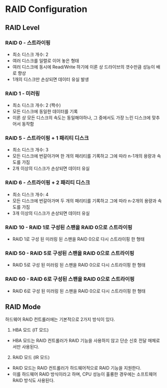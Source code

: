 # RAID Configuration

## RAID Level

### RAID 0 - 스트라이핑
- 최소 디스크 개수: 2
- 여러 디스크를 일렬로 이어 놓은 형태
- 여러 디스크에 동시에 Read/Write 하기에 이론 상 드라이브의 갯수만큼 성능이 배로 향상
- 1개의 디스크만 손상되면 데이터 유실 발생

### RAID 1 - 미러링
- 최소 디스크 개수: 2 (짝수)
- 모든 디스크에 동일한 데이터를 기록
- 이론 상 모든 디스크의 속도는 동일해야하나, 그 중에서도 가장 느린 디스크에 맞추어서 동작함

### RAID 5 - 스트라이핑 + 1 패리티 디스크
- 최소 디스크 개수: 3
- 모든 디스크에 번갈아가며 한 개의 패리티를 기록하고 그에 따라 n-1개의 용량과 속도를 가짐
- 2개 이상의 디스크가 손상되면 데이터 유실

### RAID 6 - 스트라이핑 + 2 패리티 디스크
- 최소 디스크 개수: 4
- 모든 디스크에 번갈아가며 두 개의 패리티를 기록하고 그에 따라 n-2개의 용량과 속도를 가짐
- 3개 이상의 디스크가 손상되면 데이터 유실

### RAID 10 - RAID 1로 구성된 스팬을 RAID 0으로 스트라이핑
- RAID 1로 구성 된 미러링 된 스팬을 RAID 0으로 다시 스트라이핑 한 형태

### RAID 50 - RAID 5로 구성된 스팬을 RAID 0으로 스트라이핑
- RAID 5로 구성 된 미러링 된 스팬을 RAID 0으로 다시 스트라이핑 한 형태

### RAID 60 - RAID 6로 구성된 스팬을 RAID 0으로 스트라이핑
- RAID 6로 구성 된 미러링 된 스팬을 RAID 0으로 다시 스트라이핑 한 형태

## RAID Mode

하드웨어 RAID 컨트롤러에는 기본적으로 2가지 방식이 있다.
1. HBA 모드 (IT 모드)
- HBA 모드는 RAID 컨트롤러가 RAID 기능을 사용하지 않고 단순 신호 전달 매체로서만 사용된다.
2. RAID 모드 (IR 모드)
- RAID 모드는 RAID 컨트롤러가 하드웨어적으로 RAID 기능을 지원한다.
- 이를 하드웨어 RAID 방식이라고 하며, CPU 성능이 훌륭한 경우에는 소프트웨어 RAID 방식도 사용된다.



